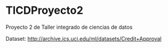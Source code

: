 # TICDProyecto2

Proyecto 2 de Taller integrado de ciencias de datos

Dataset: http://archive.ics.uci.edu/ml/datasets/Credit+Approval
